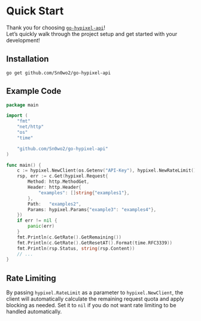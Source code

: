 # Quick Start

Thank you for choosing [`go-hypixel-api`](https://github.com/Sn0wo2/go-hypixel-api)!  
Let’s quickly walk through the project setup and get started with your development!

## Installation

```shell
go get github.com/Sn0wo2/go-hypixel-api
```

## Example Code

```go
package main

import (
	"fmt"
	"net/http"
	"os"
	"time"

	"github.com/Sn0wo2/go-hypixel-api"
)

func main() {
	c := hypixel.NewClient(os.Getenv("API-Key"), hypixel.NewRateLimit())
	rsp, err := c.Get(hypixel.Request{
		Method: http.MethodGet,
		Header: http.Header{
			"examples": []string{"examples1"},
		},
		Path:   "examples2",
		Params: hypixel.Params{"example3": "examples4"},
	})
	if err != nil {
		panic(err)
	}
	fmt.Println(c.GetRate().GetRemaining())
	fmt.Println(c.GetRate().GetResetAT().Format(time.RFC3339))
	fmt.Println(rsp.Status, string(rsp.Content))
	// ...
}
```

## Rate Limiting

By passing `hypixel.RateLimit` as a parameter to `hypixel.NewClient`, the client will automatically calculate the remaining request quota and apply blocking as needed.
Set it to `nil` if you do not want rate limiting to be handled automatically.
